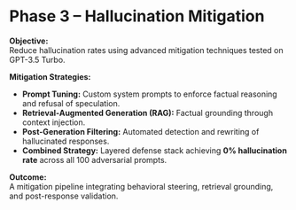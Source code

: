 # Phase 3 – Hallucination Mitigation

**Objective:**  
Reduce hallucination rates using advanced mitigation techniques tested on GPT-3.5 Turbo.

**Mitigation Strategies:**
- **Prompt Tuning:** Custom system prompts to enforce factual reasoning and refusal of speculation.  
- **Retrieval-Augmented Generation (RAG):** Factual grounding through context injection.  
- **Post-Generation Filtering:** Automated detection and rewriting of hallucinated responses.  
- **Combined Strategy:** Layered defense stack achieving **0% hallucination rate** across all 100 adversarial prompts.

**Outcome:**  
A mitigation pipeline integrating behavioral steering, retrieval grounding, and post-response validation.